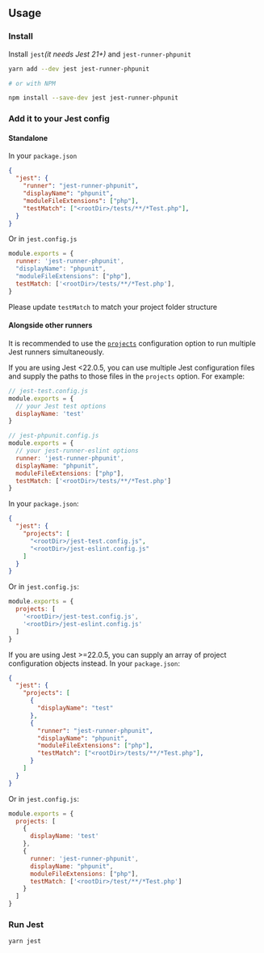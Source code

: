 ## Usage

### Install

Install `jest`_(it needs Jest 21+)_ and `jest-runner-phpunit`

```bash
yarn add --dev jest jest-runner-phpunit

# or with NPM

npm install --save-dev jest jest-runner-phpunit

```

### Add it to your Jest config

#### Standalone

In your `package.json`
```json
{
  "jest": {
    "runner": "jest-runner-phpunit",
    "displayName": "phpunit",
    "moduleFileExtensions": ["php"],
    "testMatch": ["<rootDir>/tests/**/*Test.php"],
  }
}
```

Or in `jest.config.js`
```js
module.exports = {
  runner: 'jest-runner-phpunit',
  "displayName": "phpunit",
  "moduleFileExtensions": ["php"],
  testMatch: ['<rootDir>/tests/**/*Test.php'],
}
```

Please update `testMatch` to match your project folder structure

#### Alongside other runners

It is recommended to use the [`projects`](https://facebook.github.io/jest/docs/en/configuration.html#projects-array-string-projectconfig) configuration option to run multiple Jest runners simultaneously.

If you are using Jest <22.0.5, you can use multiple Jest configuration files and supply the paths to those files in the `projects` option. For example:

```js
// jest-test.config.js
module.exports = {
  // your Jest test options
  displayName: 'test'
}

// jest-phpunit.config.js
module.exports = {
  // your jest-runner-eslint options
  runner: 'jest-runner-phpunit',
  displayName: "phpunit",
  moduleFileExtensions: ["php"],
  testMatch: ['<rootDir>/tests/**/*Test.php']
}
```

In your `package.json`:

```json
{
  "jest": {
    "projects": [
      "<rootDir>/jest-test.config.js",
      "<rootDir>/jest-eslint.config.js"
    ]
  }
}
```

Or in `jest.config.js`:

```js
module.exports = {
  projects: [
    '<rootDir>/jest-test.config.js',
    '<rootDir>/jest-eslint.config.js'
  ]
}
```

If you are using Jest >=22.0.5, you can supply an array of project configuration objects instead. In your `package.json`:

```json
{
  "jest": {
    "projects": [
      {
        "displayName": "test"
      },
      {
        "runner": "jest-runner-phpunit",
        "displayName": "phpunit",
        "moduleFileExtensions": ["php"],
        "testMatch": ["<rootDir>/tests/**/*Test.php"],
      }
    ]
  }
}
```

Or in `jest.config.js`:

```js
module.exports = {
  projects: [
    {
      displayName: 'test'
    },
    {
      runner: 'jest-runner-phpunit',
      displayName: "phpunit",
      moduleFileExtensions: ["php"],
      testMatch: ['<rootDir>/test/**/*Test.php']
    }
  ]
}
```

### Run Jest
```bash
yarn jest
```

